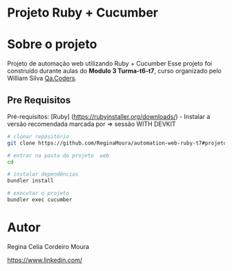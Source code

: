 # Projeto Ruby + Cucumber

# Sobre o projeto
Projeto de automação web utilizando Ruby + Cucumber
Esse projeto foi construído durante aulas do **Modulo 3 Turma-t6-t7**, curso organizado pelo William Silva [Qa.Coders](https://qacoders.com "Site da Qa.Coders").


## Pre Requisitos
Pré-requisitos: 
[Ruby] (https://rubyinstaller.org/downloads/) - Instalar a versão recomendada  marcada por => sessão WITH DEVKIT


```bash
# clonar repositório
git clone https://github.com/ReginaMoura/automation-web-ruby-t7#projeto-ruby--cucumber

# entrar na pasta do projeto  web
cd 

# instalar dependências
bundler install

# executar o projeto
bundler exec cucumber
```

# Autor
Regina Celia Cordeiro Moura

https://www.linkedin.com/